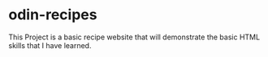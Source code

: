 # odin-recipes

This Project is a basic recipe website that will demonstrate the basic HTML skills that I have learned.